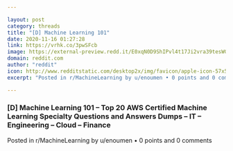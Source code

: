 ```yaml
---

layout: post
category: threads
title: "[D] Machine Learning 101"
date: 2020-11-16 01:27:28
link: https://vrhk.co/3pwSFcb
image: https://external-preview.redd.it/E0xqN0D9ShIPvl4t17Ji2vra39tesWGNCUEZPOpc9pM.jpg?width=1200&height=628.272251309&auto=webp&crop=1200:628.272251309,smart&s=4f9a56b6fbbb970bebfd6fce7f4851f0514cc8c8
domain: reddit.com
author: "reddit"
icon: http://www.redditstatic.com/desktop2x/img/favicon/apple-icon-57x57.png
excerpt: "Posted in r/MachineLearning by u/enoumen • 0 points and 0 comments"

---
```


### [D] Machine Learning 101 – Top 20 AWS Certified Machine Learning Specialty Questions and Answers Dumps – IT – Engineering – Cloud – Finance

Posted in r/MachineLearning by u/enoumen • 0 points and 0 comments